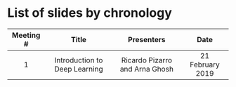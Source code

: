 # List of slides by chronology

| Meeting # | Title | Presenters | Date |
|:---------:|:-----:|:----------:|:----:|
| 1 | Introduction to Deep Learning | Ricardo Pizarro and Arna Ghosh | 21 February 2019 |
